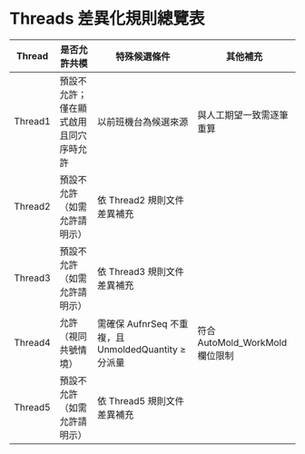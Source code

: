# Threads 差異化規則總覽表

| Thread | 是否允許共模 | 特殊候選條件 | 其他補充 |
|--------|--------------|--------------|----------|
| Thread1 | 預設不允許；僅在顯式啟用且同穴序時允許 | 以前班機台為候選來源 | 與人工期望一致需逐筆重算 |
| Thread2 | 預設不允許（如需允許請明示） | 依 Thread2 規則文件差異補充 |  |
| Thread3 | 預設不允許（如需允許請明示） | 依 Thread3 規則文件差異補充 |  |
| Thread4 | 允許（視同共號情境） | 需確保 AufnrSeq 不重複，且 UnmoldedQuantity ≥ 分派量 | 符合 AutoMold_WorkMold 欄位限制 |
| Thread5 | 預設不允許（如需允許請明示） | 依 Thread5 規則文件差異補充 |  |